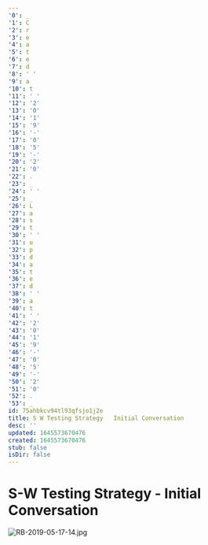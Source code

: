 ```yaml
---
'0': _
'1': C
'2': r
'3': e
'4': a
'5': t
'6': e
'7': d
'8': ' '
'9': a
'10': t
'11': ' '
'12': '2'
'13': '0'
'14': '1'
'15': '9'
'16': '-'
'17': '0'
'18': '5'
'19': '-'
'20': '2'
'21': '0'
'22': .
'23': _
'24': ' '
'25': _
'26': L
'27': a
'28': s
'29': t
'30': ' '
'31': u
'32': p
'33': d
'34': a
'35': t
'36': e
'37': d
'38': ' '
'39': a
'40': t
'41': ' '
'42': '2'
'43': '0'
'44': '1'
'45': '9'
'46': '-'
'47': '0'
'48': '5'
'49': '-'
'50': '2'
'51': '0'
'52': .
'53': _
id: 75ahbkcv94tl93qfsjo1j2e
title: S W Testing Strategy   Initial Conversation
desc: ''
updated: 1645573670476
created: 1645573670476
stub: false
isDir: false
---
```


# S-W Testing Strategy - Initial Conversation


![RB-2019-05-17-14.jpg](/assets/rb-2019-05-17-14-d4kk9kxdstix.jpg)

